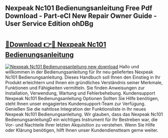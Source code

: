 ## Nexpeak Nc101 Bedienungsanleitung Free Pdf Download - Part-eCI New Repair Owner Guide - User Service Edition ohDBg

# <h2><a href="http://df3pxt.blite.top/?on=Nexpeak+Nc101+Bedienungsanleitung">🔗Download 👉🔴 Nexpeak Nc101 Bedienungsanleitung</a></h2>

[![Nexpeak Nc101 Bedienungsanleitung new download](https://i.imgur.com/lujVjoI.png)](http://df3pxt.blite.top/?on=Nexpeak+Nc101+Bedienungsanleitung)
Hallo und willkommen in der Bedienungsanleitung für Ihr neu geliefertes Nexpeak Nc101 Bedienungsanleitung. Dieses Handbuch soll Ihnen den Einstieg in Ihr Produkt erleichtern und Ihnen ein gründliches Verständnis seiner Merkmale, Funktionen und Fähigkeiten vermitteln. Sie finden Anweisungen zur Installation, Verwendung, Wartung und Fehlerbehebung. Kundensupport Nexpeak Nc101 Bedienungsanleitung Optionen Sollten Sie Hilfe benötigen, steht Ihnen unser engagiertes Kundensupport-Team zur Verfügung. Genießen Sie die nahtlose Integration der Funktionsliste in Ihr neues Nexpeak Nc101 Bedienungsanleitung. Wir glauben, dass das Nexpeak Nc101 BedienungsanleitungD ein wichtiges Instrument für Ihr Bestreben war, die Vor- und Nachteile Ihrer letzten Akquisition zu verstehen. Wenn Sie Hilfe oder Klärung benötigen, hilft Ihnen unser Kundendienstteam gerne weiter.
